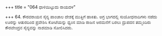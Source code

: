 +++
title = "064 ಧಾಳಿಯಿಟ್ಟುದು ರಾಯದಳ"

+++
64. ಕೌರವರಾಯನ ಸೈನ್ಯ ಪಾಂಚಾಲ ದೇಶಕ್ಕೆ ಮುತ್ತಿಗೆ ಹಾಕಿತು. ಅಗ್ರ ಭಾಗದಲ್ಲಿ ಸುಯೋಧನಾದಿಗಳು ನಡೆದು ಊರನ್ನು ಆತುರದಿಂದ ಪ್ರವೇಶಿಸಿ ಕೋಟೆಯನ್ನು ಧ್ವಂಸ ಮಾಡಿ ರಾಜನ ಅರಮನೆಗೆ ಬರಲು ದ್ರುಪದನ ತಮ್ಮಂದಿರು ಕೌರವೇಂದ್ರನ ಸೈನ್ಯವನ್ನು ನಾಶಮಾಡಿ ಸೋಲಿಸಿದರು.